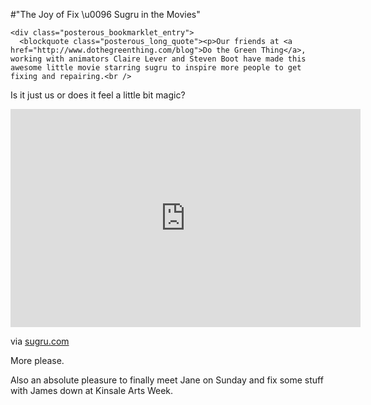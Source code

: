 #"The Joy of Fix \u0096 Sugru in the Movies"


    <div class="posterous_bookmarklet_entry">
      <blockquote class="posterous_long_quote"><p>Our friends at <a href="http://www.dothegreenthing.com/blog">Do the Green Thing</a>, working with animators Claire Lever and Steven Boot have made this awesome little movie starring sugru to inspire more people to get fixing and repairing.<br />
Is it just us or does it feel a little bit magic?</p>
<p><iframe src="http://www.youtube.com/embed/gVynPRAecvU" allowfullscreen="" frameborder="0" height="349" width="560"></iframe></p></blockquote>

<div class="posterous_quote_citation">via <a href="http://sugru.com/blog/the-joy-of-fix/">sugru.com</a></div>
    <p>More please.
</p><p>Also an absolute pleasure to finally meet Jane on Sunday and fix some stuff with James down at Kinsale Arts Week.</p></div>
  
